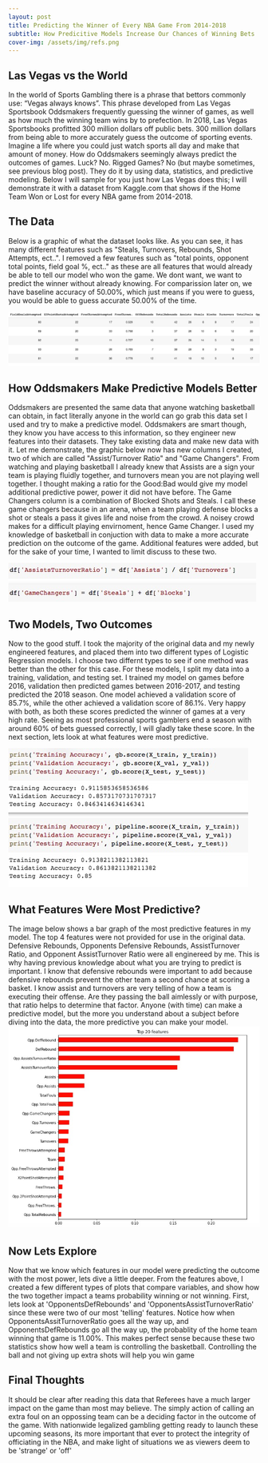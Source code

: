 ```yaml
---
layout: post
title: Predicting the Winner of Every NBA Game From 2014-2018
subtitle: How Predicitive Models Increase Our Chances of Winning Bets
cover-img: /assets/img/refs.png
---
```



## Las Vegas vs the World

  In the world of Sports Gambling there is a phrase that bettors commonly use: “Vegas always knows”. This phrase developed from Las Vegas Sportsbook Oddsmakers frequently guessing the winner of games, as well as how much the winning team wins by to prefection. In 2018, Las Vegas Sportsbooks profitted 300 million dollars off public bets. 300 million dollars from being able to more accurately guess the outcome of sporting events. Imagine a life where you could just watch sports all day and make that amount of money. How do Oddsmakers seemingly always predict the outcomes of games. Luck? No. Rigged Games? No (but maybe sometimes, see previous blog post). They do it by using data, statistics, and predictive modeling. Below I will sample for you just how Las Vegas does this; I will demonstrate it with a dataset from Kaggle.com that shows if the Home Team Won or Lost for every NBA game from 2014-2018.

## The Data
Below is a graphic of what the dataset looks like. As you can see, it has many different features such as "Steals, Turnovers, Rebounds, Shot Attempts, ect..". I removed a few features such as "total points, opponent total points, field goal %, ect.." as these are all features that would already be able to tell our model who won the game. We dont want, we want to predict the winner without already knowing. For comparission later on, we have baseline accuracy of 50.00%, which just means if you were to guess, you would be able to guess accurate 50.00% of the time.

![data](NBAdfHead.jpg)


## How Oddsmakers Make Predictive Models Better
  Oddsmakers are presented the same data that anyone watching basketball can obtain, in fact literally anyone in the world can go grab this data set I used and try to make a predictive model. Oddsmakers are smart though, they know you have access to this information, so they engineer new features into their datasets. They take existing data and make new data with it. Let me demonstrate, the graphic below now has new columns I created, two of which are called "Assist/Turnover Ratio" and "Game Changers". From watching and playing basketball I already knew that Assists are a sign your team is playing fluidly together, and turnovers mean you are not playing well together. I thought making a ratio for the Good:Bad would give my model additional predictive power, power it did not have before. The Game Changers column is a combination of Blocked Shots and Steals. I call these game changers because in an arena, when a team playing defense blocks a shot or steals a pass it gives life and noise from the crowd. A noisey crowd makes for a difficult playing envirnoment, hence Game Changer. I used my knowledge of basketball in conjuction with data to make a more accurate prediction on the outcome of the game. Additional features were added, but for the sake of your time, I wanted to limit discuss to these two.
 
![](AssistGameChangers.jpg)

## Two Models, Two Outcomes
  Now to the good stuff. I took the majority of the original data and my newly engineered features, and placed them into two different types of Logistic Regression models. I choose two differnt types to see if one method was better than the other for this case. For these models, I split my data into a training, validation, and testing set. I trained my model on games before 2016, validation then predicted games between 2016-2017, and testing predicted the 2018 season. One model achieved a validation score of 85.7%, while the other achieved a validation score of 86.1%. Very happy with both, as both these scores predicted the winner of games at a very high rate. Seeing as most professional sports gamblers end a season with around 60% of bets guessed correctly, I will gladly take these score. In the next section, lets look at what features were most predictive.
  
![](TestingAcc.jpeg)

## What Features Were Most Predictive?
  The image below shows a bar graph of the most predictive features in my model. The top 4 features were not provided for use in the original data. Defensive Rebounds, Opponents Defensive Rebounds, AssistTurnover Ratio, and Opponent AssistTurnover Ratio were all enginereed by me. This is why having previous knowledge about what you are trying to predict is important. I know that defensive rebounds were important to add because defensive rebounds prevent the other team a second chance at scoring a basket. I know assist and turnovers are very telling of how a team is executing their offense. Are they passing the ball aimlessly or with purpose, that ratio helps to determine that factor. Anyone (with time) can make a predictive model, but the more you understand about a subject before diving into the data, the more predictive you can make your model. 
![](GraphTry.jpg)
  
## Now Lets Explore
  Now that we know which features in our model were predicting the outcome with the most power, lets dive a little deeper. From the features above, I created a few different types of plots that compare variables, and show how the two together impact a teams probability winning or not winning. First, lets look at 'OpponentsDefRebounds' and 'OpponentsAssistTurnoverRatio' since these were two of our most 'telling' features. Notice how when OpponentsAssitTurnoverRatio goes all the way up, and OpponentsDefRebounds go all the way up, the probablity of the home team winning that game is 11.00%. This makes perfect sense because these two statistics show how well a team is controlling the basketball. Controlling the ball and not giving up extra shots will help you win game
  


## Final Thoughts
It should be clear after reading this data that Referees have a much larger impact on the game than most may believe. The simply action of calling an extra foul on an oppossing team can be a deciding factor in the outcome of the game. With nationwide legalized gambling getting ready to launch these upcoming seasons, its more important that ever to protect the integrity of officiating in the NBA, and make light of situations we as viewers deem to be 'strange' or 'off'
